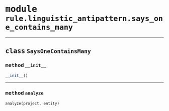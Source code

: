 <!-- markdownlint-disable -->

# <kbd>module</kbd> `rule.linguistic_antipattern.says_one_contains_many`






---

## <kbd>class</kbd> `SaysOneContainsMany`




### <kbd>method</kbd> `__init__`

```python
__init__()
```








---

### <kbd>method</kbd> `analyze`

```python
analyze(project, entity)
```






